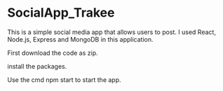 # SocialApp_Trakee
This is a simple social media app that allows users to post. I used React, Node.js, Express and MongoDB in this application.

First download the code as zip.

install the packages.

Use the cmd npm start to start the app.
